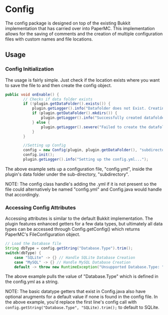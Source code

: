# Config

The config package is designed on top of the existing Bukkit implementation that has carried over into PaperMC. This implementation allows for the saving of comments and the creation of multiple configuration files with custom names and file locations.

## Usage

### Config Initialization

The usage is fairly simple. Just check if the location exists where you want to save the file to and then create the config object.

```java
public void onEnable() {
        // Checks if data folder exists
        if (!plugin.getDataFolder().exists()) {
            plugin.getLogger().info("Datafolder does not Exist. Creating now...");
            if (plugin.getDataFolder().mkdirs()) {
                plugin.getLogger().info("Successfully created datafolder.");
            } else {
                plugin.getLogger().severe("Failed to create the datafolder.");
            }
        }

        //Setting up Config
        config = new Config(plugin, plugin.getDataFolder(), "subdirectory/config", true, true);
        config.init();
        plugin.getLogger().info("Setting up the config.yml...");
```

The above example sets up a configuration file, "config.yml", inside the plugin's data folder under the sub-directory, "subdirectory".

NOTE: The config class handle's adding the .yml if it is not present so the file could alternatively be named "config.yml" and Config.java would handle that accordingly.

### Accessing Config Attributes
Accessing attributes is similar to the default Bukkit implementation. The plugin features enhanced getters for a few data types, but ultimately all data types can be accessed through Config.getConfig() which returns PaperMC's FileConfiguration object.

```java
// Load the Database file
String dbType = config.getString("Database.Type").trim();
switch(dbType) {
    case "SQLite" -> {} // Handle SQLite Database Creation
    case "MySQL" -> {} // Handle MySQL Database Creation 
    default -> throw new RuntimeException("Unsupported Database.Type: " + dbType);
```

The above example pulls the value of "Database.Type" which is defined in the config.yml as a string.

NOTE: The basic datatype getters that exist in Config.java also have optional arugments for a default value if none is found in the config file. In the above example, you'd replace the first line's config call with `config.getString("Database.Type", "SQLite).trim();` to default to SQLite.
